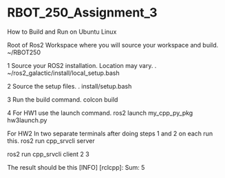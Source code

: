 # RBOT_250_Assignment_3

How to Build and Run on Ubuntu Linux

Root of Ros2 Workspace where you will source your workspace and build.
~/RBOT250

1 Source your ROS2 installation. Location may vary.
. ~/ros2_galactic/install/local_setup.bash

2 Source the setup files.
. install/setup.bash

3 Run the build command.
colcon build

4 For HW1 use the launch command.
ros2 launch my_cpp_py_pkg hw3launch.py

For HW2 
In two separate terminals after doing steps 1 and 2 on each run this.
ros2 run cpp_srvcli server

ros2 run cpp_srvcli client 2 3

The result should be this 
[INFO] [rclcpp]: Sum: 5
